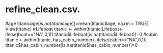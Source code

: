 # refine_clean.csv.
#age
titanic$age[is.na(titanic$age)]=mean(titanic$age, na.rm = TRUE)
View(titanic)
#Lifeboat
titanic <- within(titanic,Lifeboat<-ifelse(boat=="NA",0,1))
titanic$Lifeboat[is.na(titanic$Lifeboat)]=0
#cabin
titanic <-within(titanic, has_cabin_number<-ifelse(cabin=="NA",0,1))
titanic$has_cabin_number[is.na(titanic$has_cabin_number)]=0
